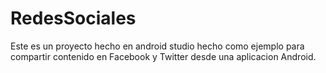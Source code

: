 # RedesSociales
Este es un proyecto hecho en android studio hecho como ejemplo para compartir contenido en Facebook y Twitter desde una aplicacion Android.
